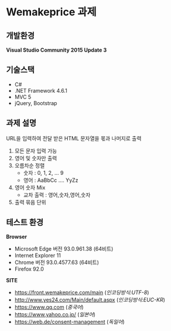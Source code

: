 # Wemakeprice 과제

## 개발환경
**Visual Studio Community 2015 Update 3**

## 기술스택
- C# 
- .NET Framework 4.6.1
- MVC 5
- jQuery, Bootstrap

## 과제 설명
URL을 입력하여 전달 받은 HTML 문자열을 몫과 나머지로 출력
1. 모든 문자 입력 가능
2. 영어 및 숫자만 출력
3. 오름차순 정렬
    * 숫자 : 0, 1, 2, ... 9
    * 영어 : AaBbCc .... YyZz
4. 영어 숫자 Mix
    * 교차 출력 : 영어,숫자,영어,숫자
5. 출력 묶음 단위

## 테스트 환경
**Browser**
- Microsoft Edge 버전 93.0.961.38 (64비트)
- Internet Explorer 11
- Chrome 버전 93.0.4577.63 (64비트)
- Firefox 92.0

**SITE**
- https://front.wemakeprice.com/main (*인코딩방식:UTF-8*)
- http://www.yes24.com/Main/default.aspx (*인코딩방식:EUC-KR*)
- https://www.qq.com (*중국어*)
- https://www.yahoo.co.jp/  (*일본어*)
- https://web.de/consent-management  (*독일어*)
